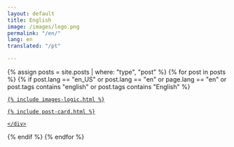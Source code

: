 ```yaml
---
layout: default
title: English
image: /images/logo.png
permalink: "/en/"
lang: en
translated: "/pt"

---
```


<div class="row pack">
{% assign posts = site.posts | where: "type", "post" %}
{% for post in posts %}
{% if post.lang == "en_US" or post.lang == "en" or page.lang == "en" or post.tags contains "english" or post.tags contains "English" %}
<div class="col-md-4 card">
  <a href="{{ post.url | prepend: site.url }}" class="index-anchor">
    <div class="panel panel-default">

    {% include images-logic.html %}

    {% include post-card.html %}

    </div>
  </a>
</div>
{% endif %}
{% endfor %}
</div>
